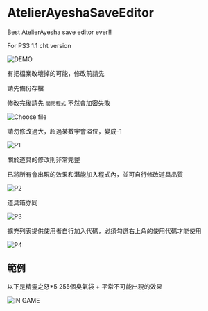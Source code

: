 # AtelierAyeshaSaveEditor

Best AtelierAyesha save editor ever!!

For PS3 1.1 cht version

![DEMO](http://2.bp.blogspot.com/-hejMbgsh1ao/UP00PO46zXI/AAAAAAAADV4/CYxkE54OpPI/s1600/%E6%9C%AA%E5%91%BD%E5%90%8D-1.png)


有把檔案改壞掉的可能，修改前請先

請先備份存檔

修改完後請先 `關閉程式` 不然會加密失敗

![Choose file](http://i.imgur.com/hJs4y.png)


請勿修改過大，超過某數字會溢位，變成-1

![P1](http://i.imgur.com/94b4C.png)


關於道具的修改則非常完整

已將所有會出現的效果和潛能加入程式內，並可自行修改道具品質

![P2](http://i.imgur.com/MI9jP.png)

道具箱亦同

![P3](http://i.imgur.com/bCiZ7.png)

擴充列表提供使用者自行加入代碼，必須勾選右上角的使用代碼才能使用

![P4](http://i.imgur.com/AVtih.png)


## 範例

以下是精靈之怒*5 255個臭氣袋 + 平常不可能出現的效果

![IN GAME](http://i.imgur.com/GbE2r.jpg)

